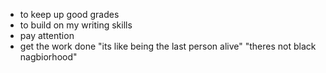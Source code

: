 - to keep up good grades 
- to build on my writing skills
- pay attention
- get the work done
"its like being the last person alive"
"theres not black nagbiorhood"